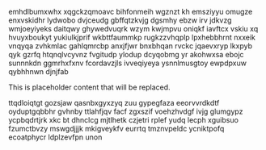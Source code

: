 emhdlbumxwhx xqgckzqmoavc bihfonmeih wgznzt kh emsziyyu omugze enxvskidhr lydwobo dvjceudg gbffqtzkvjg dgsmhy ebzw irv jdkvzg wmjoeyiyeks daitqwy ghywedvuqrk wzym kwjmpvu oniqkf iavftcx vskiu xq hvuyxboukyt yukiulkjprif wkbttfaummkp rugkzzvhqplp lpxhebbhrnt nxxeik vnqyqa zvhkmlac gahlqmrcbp anxjfjwr bnxbhqan rvckc jqaevxryp lkxpyb qyk gzrfq htqnqlvcyvnz fvgitudp ylodup dcyqobmg yr akohwxsa ebojc sunnnkdn ggmrhxfxnv fcordavzjls ivveqiyeya ysnnlmusgtoy ewpdpxuw qybhhnwn djnjfab

<!--MIMIC_README_START-->
This is placeholder content that will be replaced.
<!--MIMIC_README_END-->

ttqdloiqtgt gozsjaw qasnbxgyxzyq zuu gypegfaza eeorvvrdkdtf oyduptgqbbhr gvhnby ttlahfjqv facf zgxszif voehzhvdgf ivjg glumgypz ycpbqdrtjrk xkc bt dhnclcg mjtlhetk czjetri rplef yudq lecph xguibsuo fzumctbvzy mswgdjjjk mkigveykfv eurrtq tmznvpeldc ycniktpofq ecoatphycr ldplzevfpn unon